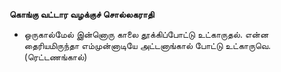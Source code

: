 **கொங்கு வட்டார வழக்குச் சொல்லகராதி**
- ஒருகால்மேல் இன்னொரு காலை தூக்கிப்போட்டு உட்காருதல். என்ன தைரியமிருந்தா எம்முன்னாடியே அட்டனாங்கால் போட்டு உட்காருவெ.(ரெட்டணங்கால்)

